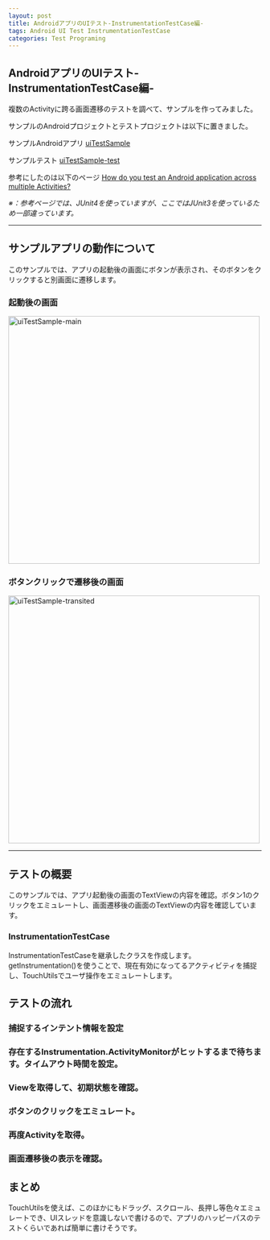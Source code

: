 ```yaml
---
layout: post
title: AndroidアプリのUIテスト-InstrumentationTestCase編-
tags: Android UI Test InstrumentationTestCase
categories: Test Programing
---
```

AndroidアプリのUIテスト-InstrumentationTestCase編-
-----------------
複数のActivityに跨る画面遷移のテストを調べて、サンプルを作ってみました。

サンプルのAndroidプロジェクトとテストプロジェクトは以下に置きました。

サンプルAndroidアプリ
[uiTestSample](https://github.com/modalsoul/uiTestSample)

サンプルテスト
[uiTestSample-test](https://github.com/modalsoul/uiTestSample-test)


参考にしたのは以下のページ
[How do you test an Android application across multiple Activities?](http://stackoverflow.com/questions/1759626/how-do-you-test-an-android-application-across-multiple-activities)

<I>※：参考ページでは、JUnit4を使っていますが、ここではJUnit3を使っているため一部違っています。</I>

<hr />

## サンプルアプリの動作について
このサンプルでは、アプリの起動後の画面にボタンが表示され、そのボタンをクリックすると別画面に遷移します。

<h3>起動後の画面</h3>

<a href="http://www.flickr.com/photos/modalsoul/7233426834/" title="uiTestSample-main by modal_soul, on Flickr">
<img src="http://farm6.staticflickr.com/5343/7233426834_d72dda0713.jpg" width="500" height="492" alt="uiTestSample-main">
</a>

<h3>ボタンクリックで遷移後の画面</h3>

<a href="http://www.flickr.com/photos/modalsoul/7233469296/" title="uiTestSample-transited by modal_soul, on Flickr">
<img src="http://farm6.staticflickr.com/5196/7233469296_d04794833e.jpg" width="500" height="492" alt="uiTestSample-transited">
</a>


<hr />

## テストの概要
このサンプルでは、アプリ起動後の画面のTextViewの内容を確認。ボタン1のクリックをエミュレートし、画面遷移後の画面のTextViewの内容を確認しています。

### InstrumentationTestCase
InstrumentationTestCaseを継承したクラスを作成します。
getInstrumentation()を使うことで、現在有効になってるアクティビティを捕捉し、TouchUtilsでユーザ操作をエミュレートします。


## テストの流れ

### 捕捉するインテント情報を設定

<script src="https://gist.github.com/2758292.js?file=getInstrumentation.java">
</script>

### 存在するInstrumentation.ActivityMonitorがヒットするまで待ちます。タイムアウト時間を設定。

<script src="https://gist.github.com/2758303.js?file=getCurrentActivity.java">
</script>

### Viewを取得して、初期状態を確認。

<script src="https://gist.github.com/2758332.js?file=getAndCheckView.java">
</script>

### ボタンのクリックをエミュレート。
<script src="https://gist.github.com/2758337.js?file=emulateButtonClick.java">
</script>

### 再度Activityを取得。
<script src="https://gist.github.com/2758348.js?file=getCurrentActivity2.java">
</script>

### 画面遷移後の表示を確認。
<script src="https://gist.github.com/2758351.js?file=getAndCheckView2.java">
</script>

## まとめ
TouchUtilsを使えば、このほかにもドラッグ、スクロール、長押し等色々エミュレートでき、UIスレッドを意識しないで書けるので、アプリのハッピーパスのテストくらいであれば簡単に書けそうです。

